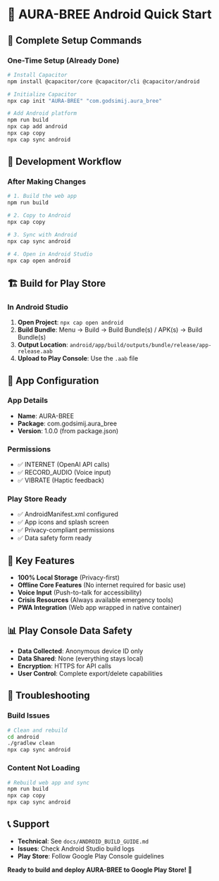 # 📱 AURA-BREE Android Quick Start

## 🚀 **Complete Setup Commands**

### **One-Time Setup (Already Done)**
```bash
# Install Capacitor
npm install @capacitor/core @capacitor/cli @capacitor/android

# Initialize Capacitor
npx cap init "AURA-BREE" "com.godsimij.aura_bree"

# Add Android platform
npm run build
npx cap add android
npx cap copy
npx cap sync android
```

## 🔧 **Development Workflow**

### **After Making Changes**
```bash
# 1. Build the web app
npm run build

# 2. Copy to Android
npx cap copy

# 3. Sync with Android
npx cap sync android

# 4. Open in Android Studio
npx cap open android
```

## 🏗️ **Build for Play Store**

### **In Android Studio**
1. **Open Project**: `npx cap open android`
2. **Build Bundle**: Menu → Build → Build Bundle(s) / APK(s) → Build Bundle(s)
3. **Output Location**: `android/app/build/outputs/bundle/release/app-release.aab`
4. **Upload to Play Console**: Use the `.aab` file

## 📱 **App Configuration**

### **App Details**
- **Name**: AURA-BREE
- **Package**: com.godsimij.aura_bree
- **Version**: 1.0.0 (from package.json)

### **Permissions**
- ✅ INTERNET (OpenAI API calls)
- ✅ RECORD_AUDIO (Voice input)
- ✅ VIBRATE (Haptic feedback)

### **Play Store Ready**
- ✅ AndroidManifest.xml configured
- ✅ App icons and splash screen
- ✅ Privacy-compliant permissions
- ✅ Data safety form ready

## 🎯 **Key Features**
- **100% Local Storage** (Privacy-first)
- **Offline Core Features** (No internet required for basic use)
- **Voice Input** (Push-to-talk for accessibility)
- **Crisis Resources** (Always available emergency tools)
- **PWA Integration** (Web app wrapped in native container)

## 📊 **Play Console Data Safety**
- **Data Collected**: Anonymous device ID only
- **Data Shared**: None (everything stays local)
- **Encryption**: HTTPS for API calls
- **User Control**: Complete export/delete capabilities

## 🚨 **Troubleshooting**

### **Build Issues**
```bash
# Clean and rebuild
cd android
./gradlew clean
npx cap sync android
```

### **Content Not Loading**
```bash
# Rebuild web app and sync
npm run build
npx cap copy
npx cap sync android
```

## 📞 **Support**
- **Technical**: See `docs/ANDROID_BUILD_GUIDE.md`
- **Issues**: Check Android Studio build logs
- **Play Store**: Follow Google Play Console guidelines

**Ready to build and deploy AURA-BREE to Google Play Store! 🚀**
